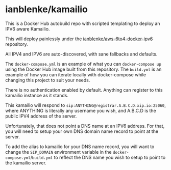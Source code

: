 # ianblenke/kamailio

This is a Docker Hub autobuild repo with scripted templating to deploy an IPV6 aware Kamailio.

This will deploy painlessly under the [ianblenke/aws-6to4-docker-ipv6](https://github.com/ianblenke/aws-6to4-docker-ipv6) repository.

All IPV4 and IPV6 are auto-discovered, with sane fallbacks and defaults.

The `docker-compose.yml` is an example of what you can `docker-compose up` using the Docker Hub image built from this repository.
The `build.yml` is an example of how you can iterate locally with docker-compose while changing this project to suit your needs.

There is no authentication enabled by default. Anything can register to this kamailio instance as it stands.

This kamailio will respond to `sip:ANYTHING@registrar.A.B.C.D.xip.io:25060`, where ANYTHING is literally any username you wish, and A.B.C.D is the public IPV4 address of the server.

Unfortunately, that does not point a DNS name at an IPV6 address. For that, you will need to setup your own DNS domain name record to point at the server.

To add the alias to kamailio for your DNS name record, you will want to change the `SIP_DOMAIN` environment variable in the `docker-compose.yml`/`build.yml` to reflect the DNS name you wish to setup to point to the kamailio server.

